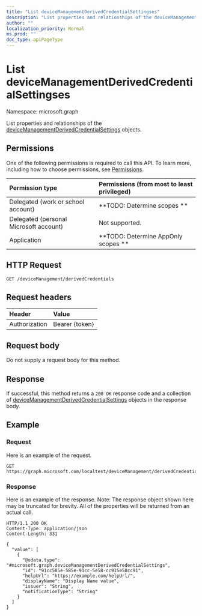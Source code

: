 ```yaml
---
title: "List deviceManagementDerivedCredentialSettingses"
description: "List properties and relationships of the deviceManagementDerivedCredentialSettings objects."
author: ""
localization_priority: Normal
ms.prod: ""
doc_type: apiPageType
---
```


# List deviceManagementDerivedCredentialSettingses

Namespace: microsoft.graph

List properties and relationships of the [deviceManagementDerivedCredentialSettings](../resources/devicemanagementderivedcredentialsettings.md) objects.

## Permissions
One of the following permissions is required to call this API. To learn more, including how to choose permissions, see [Permissions](/concepts/permissions-reference.md).

|Permission type|Permissions (from most to least privileged)|
|:---|:---|
|Delegated (work or school account)|**TODO: Determine scopes **|
|Delegated (personal Microsoft account)|Not supported.|
|Application|**TODO: Determine AppOnly scopes **|

## HTTP Request
<!-- {
  "blockType": "ignored"
}
-->
``` http
GET /deviceManagement/derivedCredentials
```

## Request headers
|Header|Value|
|:---|:---|
|Authorization|Bearer {token}|

## Request body
Do not supply a request body for this method.

## Response
If successful, this method returns a `200 OK` response code and a collection of [deviceManagementDerivedCredentialSettings](../resources/devicemanagementderivedcredentialsettings.md) objects in the response body.

## Example

### Request
Here is an example of the request.
<!-- {
  "blockType": "request",
  "name": "get_devicemanagementderivedcredentialsettings"
}
-->
``` http
GET https://graph.microsoft.com/localtest/deviceManagement/derivedCredentials
```

### Response
Here is an example of the response. Note: The response object shown here may be truncated for brevity. All of the properties will be returned from an actual call.
<!-- {
  "blockType": "response",
  "truncated": true,
  "@odata.type": "collection(microsoft.graph.devicemanagementderivedcredentialsettings)"
}
-->
``` http
HTTP/1.1 200 OK
Content-Type: application/json
Content-Length: 331

{
  "value": [
    {
      "@odata.type": "#microsoft.graph.deviceManagementDerivedCredentialSettings",
      "id": "91cc585e-585e-91cc-5e58-cc915e58cc91",
      "helpUrl": "https://example.com/helpUrl/",
      "displayName": "Display Name value",
      "issuer": "String",
      "notificationType": "String"
    }
  ]
}
```

